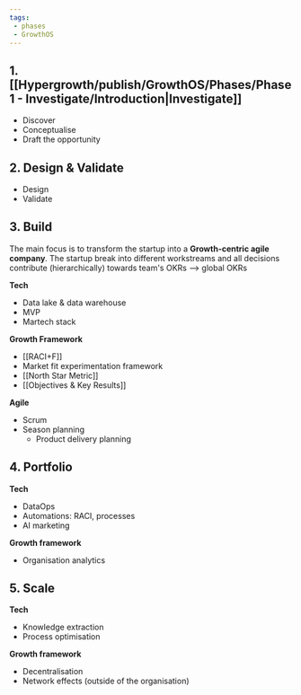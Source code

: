 ```yaml
---
tags: 
 - phases
 - GrowthOS
---
```


## 1. [[Hypergrowth/publish/GrowthOS/Phases/Phase 1 - Investigate/Introduction|Investigate]]
- Discover
- Conceptualise
- Draft the opportunity

## 2. Design & Validate
- Design
- Validate

## 3. Build
The main focus is to transform the startup into a **Growth-centric agile company**. The startup break into different workstreams and all decisions contribute (hierarchically) towards team's OKRs --> global OKRs

**Tech**

- Data lake & data warehouse
- MVP
- Martech stack

**Growth Framework**

- [[RACI+F]]
- Market fit experimentation framework
- [[North Star Metric]]
- [[Objectives & Key Results]]

**Agile**

- Scrum
- Season planning
	- Product delivery planning

## 4. Portfolio
**Tech**

- DataOps
- Automations: RACI, processes
- AI marketing

**Growth framework**
- Organisation analytics

## 5. Scale
**Tech**

- Knowledge extraction
- Process optimisation

**Growth framework**

- Decentralisation
- Network effects (outside of the organisation)